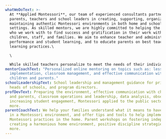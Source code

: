 ```yaml
---
whatWeDoText: >-
  At **Applied Montessori**, our team of experienced consultants partner with
  parents, teachers and school leaders in creating, supporting, organizing, and
  maintaining authentic Montessori environments in both home and school
  settings. As skilled mentors, we are highly committed to helping the adults
  who we work with to find success and gratification in their work with
  children, staff, and families. We aim to enhance teacher and administrator
  performance and student learning, and to educate parents on best teaching and
  learning practices.\

  ​\

  While skilled teachers personalize to meet the needs of their individual students,**Applied Montessori** works in partnership with parents, teachers, and school leadership to develop systems and processes that will support you in creating effective learning environments in classrooms and homeschool settings. The outcome of this deep, reflective and practical work is happy and thriving children and families.
mentorCoachText: "Personalized online mentoring on topics such as: lesson
  implementation, classroom management, and effective communication with
  children and parents."
schoolLeadershipText: School leadership and management guidance for principals,
  heads of schools, and program directors.
profDevText: Preparing the environment, effective communication with children
  and parents, classroom operations and leadership, data analysis, observation,
  increasing student engagement, Montessori applied to the public sector, and
  more.
parentCoachText: We help your families understand what it means to have a child
  in a Montessori environment, and offer tips and tools to help implement
  Montessori practices in the home. Parent workshops on fostering independence,
  creating a harmonious home environment, positive discipline strategies, and
  more.
---
```

